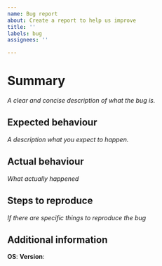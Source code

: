 ```yaml
---
name: Bug report
about: Create a report to help us improve
title: ''
labels: bug
assignees: ''

---
```


# Summary
*A clear and concise description of what the bug is.*

## Expected behaviour
*A description what you expect to happen.*

## Actual behaviour
*What actually happened*

## Steps to reproduce
*If there are specific things to reproduce the bug*

## Additional information
**OS**:
**Version**:
